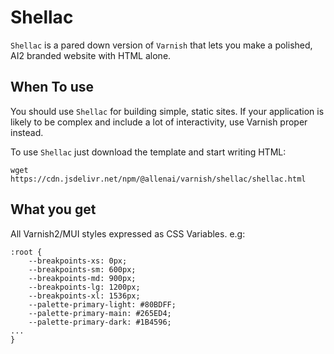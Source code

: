 # Shellac

`Shellac` is a pared down version of `Varnish` that lets you make a polished, AI2 branded website with HTML alone.

## When To use

You should use `Shellac` for building simple, static sites. If your application is likely to be complex and include a lot of interactivity, use Varnish proper instead.

To use `Shellac` just download the template and start writing HTML:

`wget https://cdn.jsdelivr.net/npm/@allenai/varnish/shellac/shellac.html`

## What you get

All Varnish2/MUI styles expressed as CSS Variables.
e.g:

```
:root {
    --breakpoints-xs: 0px;
    --breakpoints-sm: 600px;
    --breakpoints-md: 900px;
    --breakpoints-lg: 1200px;
    --breakpoints-xl: 1536px;
    --palette-primary-light: #80BDFF;
    --palette-primary-main: #265ED4;
    --palette-primary-dark: #1B4596;
...
}
```

